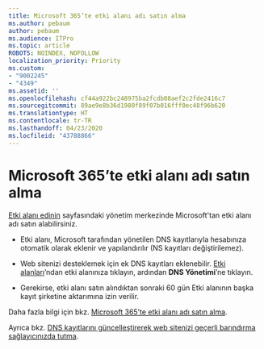 ```yaml
---
title: Microsoft 365’te etki alanı adı satın alma
ms.author: pebaum
author: pebaum
ms.audience: ITPro
ms.topic: article
ROBOTS: NOINDEX, NOFOLLOW
localization_priority: Priority
ms.custom:
- "9002245"
- "4349"
ms.assetid: ''
ms.openlocfilehash: cf44a922bc248975ba2fcdb08aef2c2fde2416c7
ms.sourcegitcommit: 89ae9e8b36d1980f89f07b016fff0ec48f96b620
ms.translationtype: HT
ms.contentlocale: tr-TR
ms.lasthandoff: 04/23/2020
ms.locfileid: "43788866"
---
```

# <a name="buy-a-domain-name-in-microsoft-365"></a>Microsoft 365’te etki alanı adı satın alma

[Etki alanı edinin](https://admin.microsoft.com/Domains/Buy) sayfasındaki yönetim merkezinde Microsoft'tan etki alanı adı satın alabilirsiniz.

- Etki alanı, Microsoft tarafından yönetilen DNS kayıtlarıyla hesabınıza otomatik olarak eklenir ve yapılandırılır (NS kayıtları değiştirilemez).

- Web sitenizi desteklemek için ek DNS kayıtları eklenebilir.  [Etki alanları](https://admin.microsoft.com/AdminPortal/Home#/Domains)’ndan etki alanınıza tıklayın, ardından **DNS Yönetimi**’ne tıklayın.

- Gerekirse, etki alanı satın alındıktan sonraki 60 gün Etki alanının başka kayıt şirketine aktarımına izin verilir.

Daha fazla bilgi için bkz. [Microsoft 365’te etki alanı adı satın alma](https://docs.microsoft.com/microsoft-365/admin/get-help-with-domains/buy-a-domain-name?view=o365-worldwide).

Ayrıca bkz. [DNS kayıtlarını güncelleştirerek web sitenizi geçerli barındırma sağlayıcınızda tutma](https://docs.microsoft.com/alchemyinsights/update-dns-records-to-keep-your-website-with-your-current-hosting-provider-0).
